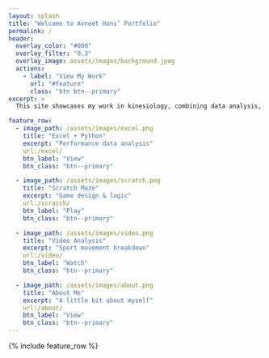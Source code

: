 ```yaml
---
layout: splash
title: "Welcome to Avneet Hans’ Portfolio"
permalink: /
header:
  overlay_color: "#000"
  overlay_filter: "0.3"
  overlay_image: assets/images/background.jpeg
  actions:
    - label: "View My Work"
      url: "#feature"
      class: "btn btn--primary"
excerpt: >
  This site showcases my work in kinesiology, combining data analysis, creative media, and movement science. It serves as a living resume, highlighting skills in Excel, Python, game design, and video analysis.

feature_row:
  - image_path: /assets/images/excel.png
    title: "Excel + Python"
    excerpt: "Performance data analysis"
    url:/excel/
    btn_label: "View"
    btn_class: "btn--primary"

  - image_path: /assets/images/scratch.png
    title: "Scratch Maze"
    excerpt: "Game design & logic"
    url:/scratch/
    btn_label: "Play"
    btn_class: "btn--primary"

  - image_path: /assets/images/video.png
    title: "Video Analysis"
    excerpt: "Sport movement breakdown"
    url:/video/
    btn_label: "Watch"
    btn_class: "btn--primary"

  - image_path: /assets/images/about.png
    title: "About Me"
    excerpt: "A little bit about myself"
    url:/about/
    btn_label: "View"
    btn_class: "btn--primary"
---
```


<div id="feature">
{% include feature_row %}
</div>
